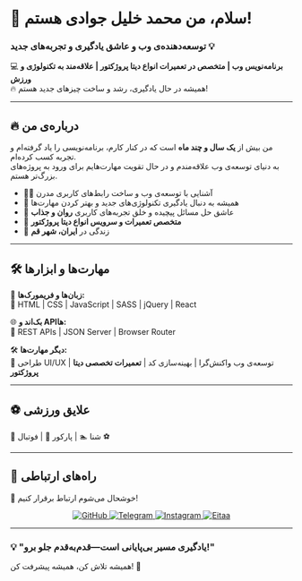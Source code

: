 # 🚀 سلام، من **محمد خلیل جوادی** هستم!  
### توسعه‌دهنده‌ی وب و عاشق یادگیری و تجربه‌های جدید 💡  

💻 **برنامه‌نویس وب | متخصص در تعمیرات انواع دیتا پروژکتور | علاقه‌مند به تکنولوژی و ورزش**  
🔥 همیشه در حال یادگیری، رشد و ساخت چیزهای جدید هستم!  

---

## 🔥 درباره‌ی من  
من بیش از **یک سال و چند ماه** است که در کنار کارم، برنامه‌نویسی را یاد گرفته‌ام و تجربه کسب کرده‌ام.  
به دنیای توسعه‌ی وب علاقه‌مندم و در حال تقویت مهارت‌هایم برای ورود به پروژه‌های بزرگ‌تر هستم.  

- 👨‍💻 آشنایی با توسعه‌ی وب و ساخت رابط‌های کاربری مدرن  
- 🚀 همیشه به دنبال یادگیری تکنولوژی‌های جدید و بهتر کردن مهارت‌ها  
- 🎯 عاشق حل مسائل پیچیده و خلق تجربه‌های کاربری **روان و جذاب**  
- 🔧 **متخصص تعمیرات و سرویس انواع دیتا پروژکتور**  
- 📍 زندگی در **ایران، شهر قم**  

---

## 🛠️ مهارت‌ها و ابزارها  
🚀 **زبان‌ها و فریمورک‌ها:**  
🔹 HTML | CSS | JavaScript | SASS | jQuery | React  

🌐 **بک‌اند و API‌ها:**  
🔹 REST APIs | JSON Server | Browser Router  

🛠️ **دیگر مهارت‌ها:**  
🔹 طراحی UI/UX | توسعه‌ی وب واکنش‌گرا | بهینه‌سازی کد | **تعمیرات تخصصی دیتا پروژکتور**  

---

## ⚽ علایق ورزشی  
🔹 شنا 🏊 | پارکور 🤸 | فوتبال ⚽  

---

## 📢 راه‌های ارتباطی  
🚀 خوشحال می‌شوم ارتباط برقرار کنیم!  

<p align="center">
    <a href="https://github.com/javadi2810">
        <img src="https://img.shields.io/badge/GitHub-181717?style=for-the-badge&logo=github&logoColor=white" alt="GitHub">
    </a>
    <a href="https://t.me/m_khalil_j">
        <img src="https://img.shields.io/badge/Telegram-2CA5E0?style=for-the-badge&logo=telegram&logoColor=white" alt="Telegram">
    </a>
    <a href="https://www.instagram.com/m_khalil_j">
        <img src="https://img.shields.io/badge/Instagram-E4405F?style=for-the-badge&logo=instagram&logoColor=white" alt="Instagram">
    </a>
    <a href="https://eitaa.com/mohammad_khalil_javadi">
        <img src="https://img.shields.io/badge/Eitaa-1DA1F2?style=for-the-badge&logo=telegram&logoColor=white" alt="Eitaa">
    </a>
</p>

---

### 💡 "یادگیری مسیر بی‌پایانی است—قدم‌به‌قدم جلو برو!"  
همیشه تلاش کن، همیشه پیشرفت کن! 🚀  
